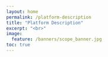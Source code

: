 ```yaml
---
layout: home
permalink: /platform-description
title: "Platform Description"
excerpt: "<br>"
image:
  feature: /banners/scope_banner.jpg
toc: true
---
```

